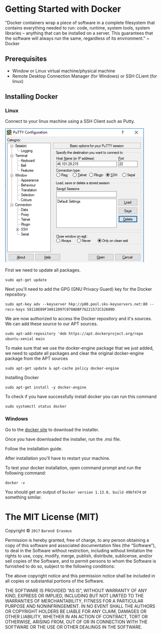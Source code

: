 # Getting Started with Docker

"Docker containers wrap a piece of software in a complete filesystem that contains everything needed to run: code, runtime, system tools, system libraries – anything that can be installed on a server. This guarantees that the software will always run the same, regardless of its environment." ~ Docker

## Prerequisites

* Window or Linux virtual machine/physical machine
* Remote Desktop Connection Manager (for Windows) or SSH CLient (for linux)

## Installing Docker

### Linux

Connect to your linux machine using a SSH Client such as Putty.

!["Putty SSH Client"](https://github.com/developersworkspace/OpenDocs/blob/master/Getting-Started-With-Docker/screenshots/putty.PNG?raw=true)

First we need to update all packages.

`sudo apt-get update`

Next you'll need to add the GPG (GNU Privacy Guard) key for the Docker repository.

`sudo apt-key adv --keyserver hkp://p80.pool.sks-keyservers.net:80 --recv-keys 58118E89F3A912897C070ADBF76221572C52609D`

We are now authorized to access the Docker repository and it's sources. We can add these source to our APT sources.

`sudo apt-add-repository 'deb https://apt.dockerproject.org/repo ubuntu-xenial main`

To make sure that we use the docker-engine package that we just added, we need to update all packages and clear the original docker-engine package from the APT sources

`sudo apt-get update & apt-cache policy docker-engine`

Installing Docker

`sudo apt-get install -y docker-engine`

To check if you have successfully install docker you can run this command

`sudo systemctl status docker`


### Windows

Go to the [docker site](https://docs.docker.com/docker-for-windows) to download the installer.

Once you have downloaded the installer, run the .msi file.

Follow the installation guide.

After installation you'll have to restart your machine.

To test your docker installation, open command prompt and run the following command:

`docker -v`

You should get an output of `Docker version 1.13.0, build 49bf474` or something similar.

The MIT License (MIT)
=====================

Copyright © `2017` `Barend Erasmus`

Permission is hereby granted, free of charge, to any person
obtaining a copy of this software and associated documentation
files (the “Software”), to deal in the Software without
restriction, including without limitation the rights to use,
copy, modify, merge, publish, distribute, sublicense, and/or sell
copies of the Software, and to permit persons to whom the
Software is furnished to do so, subject to the following
conditions:

The above copyright notice and this permission notice shall be
included in all copies or substantial portions of the Software.

THE SOFTWARE IS PROVIDED “AS IS”, WITHOUT WARRANTY OF ANY KIND,
EXPRESS OR IMPLIED, INCLUDING BUT NOT LIMITED TO THE WARRANTIES
OF MERCHANTABILITY, FITNESS FOR A PARTICULAR PURPOSE AND
NONINFRINGEMENT. IN NO EVENT SHALL THE AUTHORS OR COPYRIGHT
HOLDERS BE LIABLE FOR ANY CLAIM, DAMAGES OR OTHER LIABILITY,
WHETHER IN AN ACTION OF CONTRACT, TORT OR OTHERWISE, ARISING
FROM, OUT OF OR IN CONNECTION WITH THE SOFTWARE OR THE USE OR
OTHER DEALINGS IN THE SOFTWARE.



